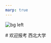 ```yaml
---
marp: true
---
```

![bg left](https://fig-lianxh.oss-cn-shenzhen.aliyuncs.com/Marp%E5%88%9B%E5%BB%BA%E5%B9%BB%E7%81%AF%E7%89%87_Fig20_%20%E8%A5%BF%E5%8D%97%E8%B4%A2%E7%BB%8F%E5%A4%A7%E5%AD%A6_%E5%AE%8B%E6%A3%AE%E5%AE%89.jpg)

<!-- color: black--># 欢迎报考 西北大学